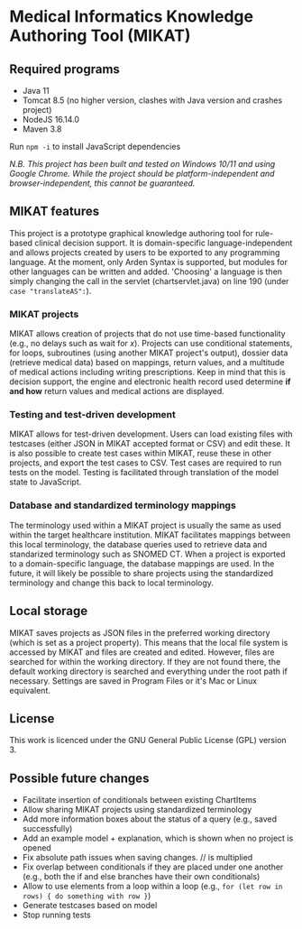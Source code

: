 <h1>Medical Informatics Knowledge Authoring Tool (MIKAT)</h1>
<h2>Required programs</h2>
<ul>
  <li>Java 11</li>
  <li>Tomcat 8.5 (no higher version, clashes with Java version and crashes project)</li>
  <li>NodeJS 16.14.0</li>
  <li>Maven 3.8</li>
</ul>
Run <code>npm -i</code> to install JavaScript dependencies

<i>N.B. This project has been built and tested on Windows 10/11 and using Google Chrome. While the project should be platform-independent and browser-independent, this cannot be guaranteed.</i>

<h2>MIKAT features</h2>
This project is a prototype graphical knowledge authoring tool for rule-based clinical decision support. It is domain-specific language-independent and allows projects created by users to be exported to any programming language. At the moment, only Arden Syntax is supported, but modules for other languages can be written and added. 'Choosing' a language is then simply changing the call in the servlet (chartservlet.java) on line 190 (under <code>case "translateAS":</code>).

<h3>MIKAT projects</h3>
MIKAT allows creation of projects that do not use time-based functionality (e.g., no delays such as wait for <i>x</i>). Projects can use conditional statements, for loops, subroutines (using another MIKAT project's output), dossier data (retrieve medical data) based on mappings, return values, and a multitude of medical actions including writing prescriptions. 
Keep in mind that this is decision support, the engine and electronic health record used determine <b>if and how</b> return values and medical actions are displayed.

<h3>Testing and test-driven development</h3>
MIKAT allows for test-driven development. Users can load existing files with testcases (either JSON in MIKAT accepted format or CSV) and edit these. It is also possible to create test cases within MIKAT, reuse these in other projects, and export the test cases to CSV. Test cases are required to run tests on the model. Testing is facilitated through translation of the model state to JavaScript.

<h3>Database and standardized terminology mappings</h3>
The terminology used within a MIKAT project is usually the same as used within the target healthcare institution. MIKAT facilitates mappings between this local terminology, the database queries used to retrieve data and standarized terminology such as SNOMED CT. When a project is exported to a domain-specific language, the database mappings are used. In the future, it will likely be possible to share projects using the standardized terminology and change this back to local terminology.

<h2>Local storage</h2>
MIKAT saves projects as JSON files in the preferred working directory (which is set as a project property). This means that the local file system is accessed by MIKAT and files are created and edited. However, files are searched for within the working directory. If they are not found there, the default working directory is searched and everything under the root path if necessary. Settings are saved in Program Files or it's Mac or Linux equivalent.

<h2>License</h2>
This work is licenced under the GNU General Public License (GPL) version 3.

<h2>Possible future changes</h2>
<ul>
  <li>Facilitate insertion of conditionals between existing ChartItems</li>
  <li>Allow sharing MIKAT projects using standardized terminology</li>
  <li>Add more information boxes about the status of a query (e.g., saved successfully)</li>
  <li>Add an example model + explanation, which is shown when no project is opened</li>
  <li>Fix absolute path issues when saving changes. // is multiplied</li>
  <li>Fix overlap between conditionals if they are placed under one another (e.g., both the if and else branches have their own conditionals)</li>
  <li>Allow to use elements from a loop within a loop (e.g., <code>for (let row in rows) { do something with row }</code>)</li>
  <li>Generate testcases based on model</li>
  <li>Stop running tests</li>
</ul>
